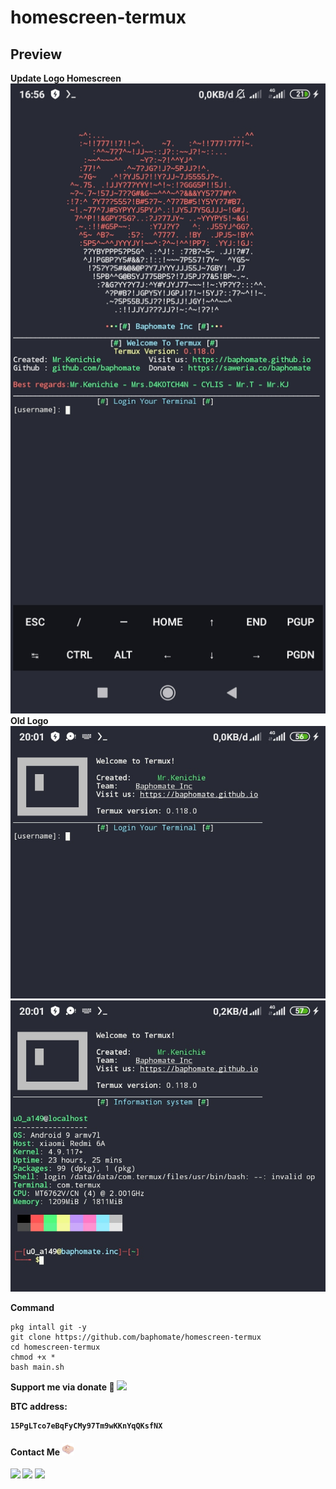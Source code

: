 # homescreen-termux

## Preview
<b>Update Logo Homescreen</b>
[![Header](https://github.com/baphomate/homescreen-termux/blob/main/img/1.jpg "Header")](https://baphomate.github.io)
<b>Old Logo</b>
[![Header](https://github.com/baphomate/homescreen-termux/blob/main/img/IMG_20220924_200245.jpg "Header")](https://baphomate.github.io)
[![Header](https://github.com/baphomate/homescreen-termux/blob/main/img/IMG_20220924_200227.jpg "Header")](https://baphomate.github.io)

<b>Command</b>
```
pkg intall git -y
git clone https://github.com/baphomate/homescreen-termux
cd homescreen-termux
chmod +x *
bash main.sh
```

<b>Support me via donate 🤗
[![](https://img.shields.io/badge/Paypal-blue?logo=Paypal&logoColor=Brightblue&labelColor=white)](https://paypal.me/yagamiid)

BTC address: 
``` 
15PgLTco7eBqFyCMy97Tm9wKKnYqQKsfNX
```
#### Contact Me <img src="https://github.com/Kklmfir/Kklmfir/blob/main/Assets/giphy.webp" width="20px">
<!--Personal-->
[![](https://img.shields.io/badge/Facebook-blue?logo=Facebook&logoColor=blue&labelColor=white)](https://m.facebook.com/baphomate.inc)
[![](https://img.shields.io/badge/Intagram-gray?logo=Instagram&logoColor=pink&labelColor=white)](https://instagram.com/baphomate.inc)
[![](https://img.shields.io/badge/Whatsapp-Group-green?logo=Whatsapp&logoColor=Brightgreen&labelColor=white)](https://chat.whatsapp.com/HNrhMoLlD7VKLmn7R7o72S)
<br/>

